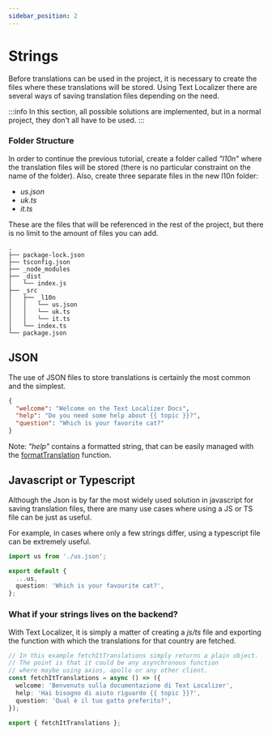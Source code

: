 ```yaml
---
sidebar_position: 2
---
```


# Strings

Before translations can be used in the project, it is necessary to create the files where these translations will be stored. Using Text Localizer there are several ways of saving translation files depending on the need.

:::info
In this section, all possible solutions are implemented, but in a normal project, they don't all have to be used.
:::

### Folder Structure

In order to continue the previous tutorial, create a folder called _"l10n"_ where the translation files will be stored (there is no particular constraint on the name of the folder).
Also, create three separate files in the new l10n folder:

- _us.json_
- _uk.ts_
- _it.ts_

These are the files that will be referenced in the rest of the project, but there is no limit to the amount of files you can add.

```
.
├── package-lock.json
├── tsconfig.json
├── _node_modules
├── _dist
│   └── index.js
├── _src
│   ├── _l10n
│   │   └── us.json
│   │   └── uk.ts
│   │   └── it.ts
│   └── index.ts
└── package.json
```

## JSON

The use of JSON files to store translations is certainly the most common and the simplest.

```json title="src/l10n/us.json"
{
  "welcome": "Welcome on the Text Localizer Docs",
  "help": "Do you need some help about {{ topic }}?",
  "question": "Which is your favorite cat?"
}
```

Note: _"help"_ contains a formatted string, that can be easily managed with the [formatTranslation](/docs/api-reference/text-localizer#formattranslation) function.

## Javascript or Typescript

Although the Json is by far the most widely used solution in javascript for saving translation files, there are many use cases where using a JS or TS file can be just as useful.

For example, in cases where only a few strings differ, using a typescript file can be extremely useful.

```ts title="src/l10n/uk.ts"
import us from './us.json';

export default {
  ...us,
  question: 'Which is your favourite cat?',
};
```

### What if your strings lives on the backend?

With Text Localizer, it is simply a matter of creating a _js/ts_ file and exporting the function with which the translations for that country are fetched.

```ts title="src/l10n/it.ts"
// In this example fetchItTranslations simply returns a plain object.
// The point is that it could be any asynchronous function
// where maybe using axios, apollo or any other client.
const fetchItTranslations = async () => ({
  welcome: 'Benvenuto sulla documentazione di Text Localizer',
  help: 'Hai bisogno di aiuto riguardo {{ topic }}?',
  question: 'Qual è il tuo gatto preferito?',
});

export { fetchItTranslations };
```
